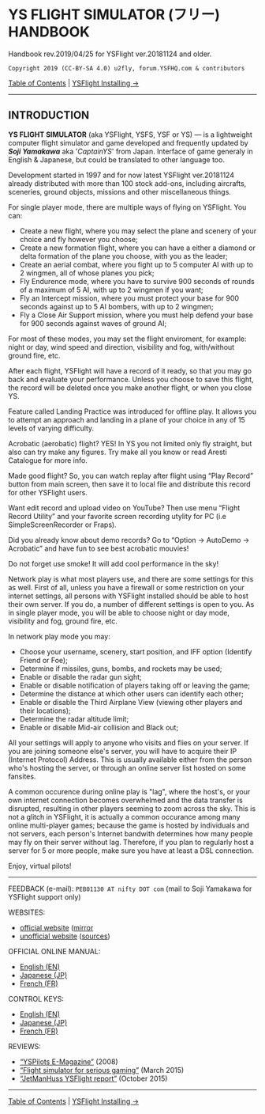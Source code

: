 # YS FLIGHT SIMULATOR (フリー) HANDBOOK

Handbook rev.2019/04/25 for YSFlight ver.20181124 and older.

```
Copyright 2019 (CC-BY-SA 4.0) u2fly, forum.YSFHQ.com & contributors
```

[Table of Contents](index.md) | [YSFlight Installing →](ysflight-installing.md)

***

## INTRODUCTION

**YS FLIGHT SIMULATOR** (aka YSFlight, YSFS, YSF or YS) — is a lightweight computer flight simulator and game developed and frequently updated by ***Soji Yamakawa*** aka '*CaptainYS*' from Japan. Interface of game generaly in English & Japanese, but could be translated to other language too.

Development started in 1997 and for now latest YSFlight ver.20181124 already distributed with more than 100 stock add-ons, including aircrafts, sceneries, ground objects, missions and other miscellaneous things.

For single player mode, there are multiple ways of flying on YSFlight. You can:

- Create a new flight, where you may select the plane and scenery of your choice and fly however you choose;
- Create a new formation flight, where you can have a either a diamond or delta formation of the plane you choose, with you as the leader;
- Create an aerial combat, where you fight up to 5 computer AI with up to 2 wingmen, all of whose planes you pick;
- Fly Endurence mode, where you have to survive 900 seconds of rounds of a maximum of 5 AI, with up to 2 wingmen if you want;
- Fly an Intercept mission, where you must protect your base for 900 seconds against up to 5 AI bombers, with up to 2 wingmen;
- Fly a Close Air Support mission, where you must help defend your base for 900 seconds against waves of ground AI;

For most of these modes, you may set the flight enviroment, for example: night or day, wind speed and direction, visibility and fog, with/without ground fire, etc.

After each flight, YSFlight will have a record of it ready, so that you may go back and evaluate your performance. Unless you choose to save this flight, the record will be deleted once you make another flight, or when you close YS. 

Feature called Landing Practice was introduced for offline play. It allows you to attempt an approach and landing in a plane of your choice in any of 15 levels of varying difficulty. 

Acrobatic (aerobatic) flight? YES! In YS you not limited only fly straight, but also can try make any figures. Try make all you know or read Aresti Catalogue for more info.

Made good flight? So,  you can watch replay after flight using “Play Record” button from main screen, then save it to local file and distribute  this record for other YSFlight users.

Want edit record and upload video on YouTube? Then use menu “Flight Record Utility” and your favorite screen recording utylity for PC (i.e SimpleScreenRecorder or Fraps).

Did you already know about demo records?  Go to “Option → AutoDemo → Acrobatic” and have fun to see best acrobatic mouvies!

Do not forget use smoke! It will add cool performance in the sky!

Network play is what most players use, and there are some settings for this as well. First of all, unless you have a firewall or some restriction on your internet settings, all persons with YSFlight installed should be able to host their own server. If you do, a number of different settings is open to you. As in single player mode, you will be able to choose night or day mode, visibility and fog, ground fire, etc.

In network play mode you may: 

- Choose your username, scenery, start position, and IFF option (Identify Friend or Foe); 
- Determine if missiles, guns, bombs, and rockets may be used; 
- Enable or disable the radar gun sight; 
- Enable or disable notification of players taking off or leaving the game; 
- Determine the distance at which other users can identify each other;
- Enable or disable the Third Airplane View (viewing other players and their locations); 
- Determine the radar altitude limit; 
- Enable or disable Mid-air collision and Black out; 

All your settings will apply to anyone who visits and flies on your server. If you are joining someone else's server, you will have to acquire their IP (Internet Protocol) Address. This is usually available either from the person who's hosting the server, or through an online server list hosted on some fansites. 

A common occurence during online play is "lag", where the host's, or your own internet connection becomes overwhelmed and the data transfer is disrupted, resulting in other players seeming to zoom across the sky. This is not a glitch in YSFlight, it is actually a common occurance among many online multi-player games; because the game is hosted by individuals and not servers, each person's Internet bandwith determines how many people may fly on their server without lag. Therefore, if you plan to regularly host a server for 5 or more people, make sure you have at least a DSL connection.

Enjoy, virtual pilots!

***

FEEDBACK (e-mail):	`PEB01130 AT nifty DOT com` (mail to Soji Yamakawa for YSFlight support only)

WEBSITES:

- [official website](http://ysflight.com) ([mirror](http://ysflight.in.coocan.jp)
- [unofficial website](http://ysflight.org) ([sources](http://github.com/YSFHQ/marketing))

OFFICIAL ONLINE MANUAL:

- [English (EN)](http://ysflight.in.coocan.jp/ysflight/manual/english.html) 
- [Japanese (JP)](http://ysflight.in.coocan.jp/ysflight/manual/japanese.html)
- [French (FR)](http://marcjeanmougin.free.fr/ys_servers/document/french.html)

CONTROL KEYS:

- [English (EN)](http://ysflight.in.coocan.jp/ysflight/ysflight/manual/control.html)
- [Japanese (JP)](http://ysflight.in.coocan.jp/ysflight/ysflight/manual/controlj.html)
- [French (FR)](http://marcjeanmougin.free.fr/ys_servers/document/control.html)

REVIEWS:

- [“YSPilots E-Magazine”](http://yspilots-e-magazine.page.tl) (2008)
- [“Flight simulator for serious gaming”](http://www.eajournals.org/journals/european-journal-of-computer-science-and-information-technology-ejcsit/vol-3-issue-1-march-2015/flight-simulator-serious-gaming/) (March 2015)
- [“JetManHuss YSFlight report”](http://www.vskylabs.com/2015/10/jetmanhuss-ysflight-report-2015.html) (October 2015)

*** 

[Table of Contents](index.md) | [YSFlight Installing →](ysflight-installing.md)

